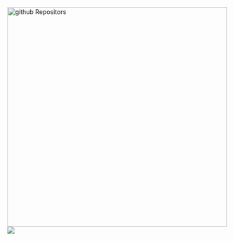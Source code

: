 <!--
<p align="center">
  <img width="100%" height='300' src="https://github.com/MianJawadAhmad/MianJawadAhmad/blob/master/encoderbytes.gif" alt="EncoderBytes" />
</p>
-->

<!--
**jeep711/jeep711** is a ✨ _special_ ✨ repository because its `README.md` (this file) appears on your GitHub profile.


Here are some ideas to get you started:

- 🔭 I’m currently working on ...
- 🌱 I’m currently learning ...
- 👯 I’m looking to collaborate on ...
- 🤔 I’m looking for help with ...
- 💬 Ask me about ...
- 📫 How to reach me: ...
- 😄 Pronouns: ...
- ⚡ Fun fact: ...
-->

<!--
### Repositories

<code><img height="40" src="https://cdn.iconscout.com/icon/free/png-256/nasa-5-569227.png"></code>
<code><img height="40" src="https://cdn.iconscout.com/icon/free/png-256/nsa-285222.png"></code>
<code><img height="40" src="https://cdn.iconscout.com/icon/free/png-256/fbi-285212.png"></code>
<code><img height="40" src="https://raw.githubusercontent.com/github/explore/80688e429a7d4ef2fca1e82350fe8e3517d3494d/topics/terminal/terminal.png"></code>
<code><img height="40" src="https://cdn.iconscout.com/icon/free/png-256/tesla-11-569489.png"></code>
<code><img height="40" src="https://cdn.iconscout.com/icon/free/png-256/apple-2752243-2285060.png"></code>
<code><img height="40" src="https://cdn.iconscout.com/icon/free/png-256/bitcoin-2752231-2285048.png"></code>
<code><img height="40" src="https://cdn.iconscout.com/icon/free/png-256/adobe-after-effects-2522530-2132718.png"></code>
<code><img height="40" src="https://cdn.iconscout.com/icon/free/png-128/adobe-premiere-pro-2522527-2132715.png"></code>
<code><img height="40" src="https://cdn.iconscout.com/icon/free/png-128/adobe-audition-2522520-2132708.png"></code>
<code><img height="40" src="https://cdn.iconscout.com/icon/free/png-256/adobe-photoshop-2522533-2132721.png"></code>
<code><img height="40" src="https://cdn.iconscout.com/icon/free/png-256/adobe-illustrator-2522532-2132720.png"></code>
<code><img height="40" src="https://cdn.iconscout.com/icon/free/png-128/adobe-dimension-2522526-2132714.png"></code>
<code><img height="40" src="https://cdn.iconscout.com/icon/free/png-128/adobe-indesign-2522528-2132716.png"></code>
<code><img height="40" src="https://cdn.iconscout.com/icon/free/png-128/adobe-adobe-xd-2522531-2132719.png"></code>
<code><img height="40" src="https://cdn.iconscout.com/icon/free/png-128/adobe-dreamweaver-2522529-2132717.png"></code>
<code><img height="40" src="https://raw.githubusercontent.com/github/explore/80688e429a7d4ef2fca1e82350fe8e3517d3494d/topics/opencv/opencv.png"></code>
<code><img height="40" src="https://raw.githubusercontent.com/github/explore/80688e429a7d4ef2fca1e82350fe8e3517d3494d/topics/tensorflow/tensorflow.png"></code>
<code><img height="40" src="https://cdn.iconscout.com/icon/free/png-256/docker-12-1175229.png"></code>
<code><img height="40" src="https://cdn.iconscout.com/icon/free/png-256/intellij-idea-569199.png"></code>
<code><img height="40" src="https://cdn.iconscout.com/icon/free/png-256/teamcity-283674.png"></code>
<code><img height="40" src="https://cdn.iconscout.com/icon/free/png-256/git-17-1175218.png"></code>
<code><img height="40" src="https://raw.githubusercontent.com/github/explore/80688e429a7d4ef2fca1e82350fe8e3517d3494d/topics/nodejs/nodejs.png"></code>
<code><img height="40" src="https://cdn.iconscout.com/icon/free/png-256/vagrant-5-1174986.png"></code>
<code><img height="40" src="https://cdn.iconscout.com/icon/free/png-256/visual-studio-code-3251603-2724650.png"></code>
<code><img height="40" src="https://cdn.iconscout.com/icon/free/png-256/hadoop-226007.png"></code>
<code><img height="40" src="https://raw.githubusercontent.com/github/explore/80688e429a7d4ef2fca1e82350fe8e3517d3494d/topics/python/python.png"></code>
<code><img height="40" src="https://raw.githubusercontent.com/github/explore/80688e429a7d4ef2fca1e82350fe8e3517d3494d/topics/scala/scala.png"></code>
<code><img height="40" src="https://cdn.iconscout.com/icon/free/png-256/java-23-225999.png"></code>
<code><img height="40" src="https://cdn.iconscout.com/icon/free/png-256/go-2752178-2284995.png"></code>
<code><img height="40" src="https://raw.githubusercontent.com/github/explore/80688e429a7d4ef2fca1e82350fe8e3517d3494d/topics/mysql/mysql.png"></code>
<code><img height="40" src="https://raw.githubusercontent.com/github/explore/80688e429a7d4ef2fca1e82350fe8e3517d3494d/topics/javascript/javascript.png"></code>
<code><img height="40" src="https://raw.githubusercontent.com/github/explore/80688e429a7d4ef2fca1e82350fe8e3517d3494d/topics/firebase/firebase.png"></code>
<code><img height="40" src="https://cdn.iconscout.com/icon/free/png-256/elasticsearch-226094.png"></code>
<code><img height="40" src="https://cdn.iconscout.com/icon/free/png-256/kubernets-283489.png"></code>
<code><img height="40" src="https://cdn.iconscout.com/icon/free/png-256/vim-3-1175075.png"></code>
<code><img height="40" src="https://cdn.iconscout.com/icon/free/png-256/west-8-283681.png"></code>
<code><img height="40" src="https://cdn.iconscout.com/icon/free/png-256/arduino-226072.png"></code>
<code><img height="40" src="https://cdn.iconscout.com/icon/free/png-256/redhat-7-1175108.png"></code>
<code><img height="40" src="https://cdn.iconscout.com/icon/free/png-256/linux-21-1174928.png"></code>
<code><img height="40" src="https://cdn.iconscout.com/icon/free/png-256/debian-2752216-2285033.png"></code>
<code><img height="40" src="https://cdn.iconscout.com/icon/free/png-256/ubuntu-2752042-2284859.png"></code>
<code><img height="40" src="https://cdn.iconscout.com/icon/free/png-256/archlinux-2752241-2285058.png"></code>
<code><img height="40" src="https://cdn.iconscout.com/icon/free/png-256/mac-17-202401.png"></code>
<code><img height="40" src="https://cdn.iconscout.com/icon/free/png-256/windows-2752023-2284840.png"></code>
<code><img height="40" src="https://cdn.iconscout.com/icon/free/png-256/intel-2752152-2284969.png"></code>
<code><img height="40" src="https://cdn.iconscout.com/icon/free/png-256/amd-3-722673.png"></code>
<code><img height="40" src="https://cdn.iconscout.com/icon/free/png-256/nvidia-282591.png"></code>


<br>

-->


<a>
  <img align="center" src="https://github-readme-stats.anuraghazra1.vercel.app/api?username=jeep711&show_icons=true&theme=buefy&count_private=true&hide=stars" alt="github Repositors"/ style="width:500px !important;">
  <img align="center" src="https://github-readme-stats.anuraghazra1.vercel.app/api/top-langs/?username=soumith&layout=compact&theme=buefy&count_icons=true"/>
</a>

<!--<a>Change the `github-readme-stats.anuraghazra1.vercel.app` to `github-readme-stats.vercel.app` &layout=compact</a>-->
